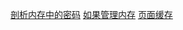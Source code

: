 [剖析内存中的密码](https://linux.cn/article-9255-1.html)
[如果管理内存](https://linux.cn/article-9393-1.html)
[页面缓存](https://linux.cn/article-9528-1.html)
